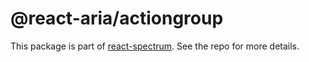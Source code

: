 # @react-aria/actiongroup

This package is part of [react-spectrum](https://github.com/watheia/rsp-kit). See the repo for more details.